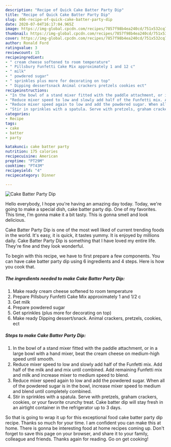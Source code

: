 ```yaml
---
description: "Recipe of Quick Cake Batter Party Dip"
title: "Recipe of Quick Cake Batter Party Dip"
slug: 406-recipe-of-quick-cake-batter-party-dip
date: 2020-07-04T16:17:04.965Z
image: https://img-global.cpcdn.com/recipes/7857f98b4ea240cd/751x532cq70/cake-batter-party-dip-recipe-main-photo.jpg
thumbnail: https://img-global.cpcdn.com/recipes/7857f98b4ea240cd/751x532cq70/cake-batter-party-dip-recipe-main-photo.jpg
cover: https://img-global.cpcdn.com/recipes/7857f98b4ea240cd/751x532cq70/cake-batter-party-dip-recipe-main-photo.jpg
author: Ronald Ford
ratingvalue: 3
reviewcount: 15
recipeingredient:
- " cream cheese softened to room temperature"
- " Pillsbury Funfetti Cake Mix approximately 1 and 12 c"
- " milk"
- " powdered sugar"
- " sprinkles plus more for decorating on top"
- " Dipping dessertsnack Animal crackers pretzels cookies ect"
recipeinstructions:
- "In the bowl of a stand mixer fitted with the paddle attachment, or in a large bowl with a hand mixer, beat the cream cheese on medium-high speed until smooth."
- "Reduce mixer speed to low and slowly add half of the Funfetti mix. Add half of the milk and and mix until combined. Add remaining Funfetti mix and milk and increase mixer to medium speed to blend."
- "Reduce mixer speed again to low and add the powdered sugar. When all of the powdered sugar is in the bowl, increase mixer speed to medium and blend until completely combined."
- "Stir in sprinkles with a spatula. Serve with pretzels, graham crackers, cookies, or your favorite crunchy treat. Cake batter dip will stay fresh in an airtight container in the refrigerator up to 3 days."
categories:
- Recipe
tags:
- cake
- batter
- party

katakunci: cake batter party 
nutrition: 175 calories
recipecuisine: American
preptime: "PT29M"
cooktime: "PT43M"
recipeyield: "4"
recipecategory: Dinner

---
```



![Cake Batter Party Dip](https://img-global.cpcdn.com/recipes/7857f98b4ea240cd/751x532cq70/cake-batter-party-dip-recipe-main-photo.jpg)

Hello everybody, I hope you're having an amazing day today. Today, we're going to make a special dish, cake batter party dip. One of my favorites. This time, I'm gonna make it a bit tasty. This is gonna smell and look delicious.

Cake Batter Party Dip is one of the most well liked of current trending foods in the world. It's easy, it is quick, it tastes yummy. It is enjoyed by millions daily. Cake Batter Party Dip is something that I have loved my entire life. They're fine and they look wonderful.




To begin with this recipe, we have to first prepare a few components. You can have cake batter party dip using 6 ingredients and 4 steps. Here is how you cook that.

<!--inarticleads1-->

##### The ingredients needed to make Cake Batter Party Dip:

1. Make ready  cream cheese softened to room temperature
1. Prepare  Pillsbury Funfetti Cake Mix approximately 1 and 1/2 c
1. Get  milk
1. Prepare  powdered sugar
1. Get  sprinkles (plus more for decorating on top)
1. Make ready  Dipping dessert/snack. Animal crackers, pretzels, cookies, ect




<!--inarticleads2-->

##### Steps to make Cake Batter Party Dip:

1. In the bowl of a stand mixer fitted with the paddle attachment, or in a large bowl with a hand mixer, beat the cream cheese on medium-high speed until smooth.
1. Reduce mixer speed to low and slowly add half of the Funfetti mix. Add half of the milk and and mix until combined. Add remaining Funfetti mix and milk and increase mixer to medium speed to blend.
1. Reduce mixer speed again to low and add the powdered sugar. When all of the powdered sugar is in the bowl, increase mixer speed to medium and blend until completely combined.
1. Stir in sprinkles with a spatula. Serve with pretzels, graham crackers, cookies, or your favorite crunchy treat. Cake batter dip will stay fresh in an airtight container in the refrigerator up to 3 days.




So that is going to wrap it up for this exceptional food cake batter party dip recipe. Thanks so much for your time. I am confident you can make this at home. There is gonna be interesting food at home recipes coming up. Don't forget to save this page on your browser, and share it to your family, colleague and friends. Thanks again for reading. Go on get cooking!
